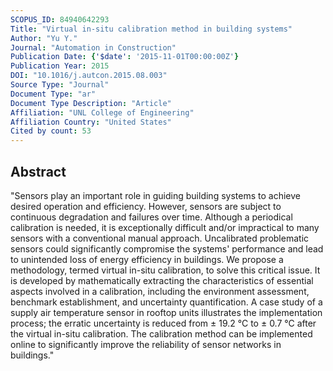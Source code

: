 ```yaml
---
SCOPUS_ID: 84940642293
Title: "Virtual in-situ calibration method in building systems"
Author: "Yu Y."
Journal: "Automation in Construction"
Publication Date: {'$date': '2015-11-01T00:00:00Z'}
Publication Year: 2015
DOI: "10.1016/j.autcon.2015.08.003"
Source Type: "Journal"
Document Type: "ar"
Document Type Description: "Article"
Affiliation: "UNL College of Engineering"
Affiliation Country: "United States"
Cited by count: 53
---
```


## Abstract
"Sensors play an important role in guiding building systems to achieve desired operation and efficiency. However, sensors are subject to continuous degradation and failures over time. Although a periodical calibration is needed, it is exceptionally difficult and/or impractical to many sensors with a conventional manual approach. Uncalibrated problematic sensors could significantly compromise the systems' performance and lead to unintended loss of energy efficiency in buildings. We propose a methodology, termed virtual in-situ calibration, to solve this critical issue. It is developed by mathematically extracting the characteristics of essential aspects involved in a calibration, including the environment assessment, benchmark establishment, and uncertainty quantification. A case study of a supply air temperature sensor in rooftop units illustrates the implementation process; the erratic uncertainty is reduced from ± 19.2 °C to ± 0.7 °C after the virtual in-situ calibration. The calibration method can be implemented online to significantly improve the reliability of sensor networks in buildings."
